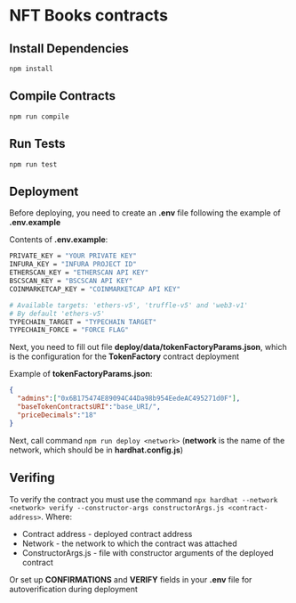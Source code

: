 # NFT Books contracts

## Install Dependencies

`npm install`

## Compile Contracts

`npm run compile`

## Run Tests

`npm run test`

## Deployment

Before deploying, you need to create an **.env** file following the example of **.env.example**

Contents of **.env.example**:

```bash
PRIVATE_KEY = "YOUR PRIVATE KEY"
INFURA_KEY = "INFURA PROJECT ID"
ETHERSCAN_KEY = "ETHERSCAN API KEY"
BSCSCAN_KEY = "BSCSCAN API KEY"
COINMARKETCAP_KEY = "COINMARKETCAP API KEY"

# Available targets: 'ethers-v5', 'truffle-v5' and 'web3-v1'
# By default 'ethers-v5'
TYPECHAIN_TARGET = "TYPECHAIN TARGET"
TYPECHAIN_FORCE = "FORCE FLAG"
```

Next, you need to fill out file **deploy/data/tokenFactoryParams.json**, which is the configuration for the **TokenFactory** contract deployment

Example of **tokenFactoryParams.json**:

```json
{
  "admins":["0x6B175474E89094C44Da98b954EedeAC495271d0F"],
  "baseTokenContractsURI":"base_URI/",
  "priceDecimals":"18"
}
```

Next, call command `npm run deploy <network>` (**network** is the name of the network, which should be in **hardhat.config.js**)

## Verifing

To verify the contract you must use the command `npx hardhat --network <network> verify --constructor-args constructorArgs.js <contract-address>`. Where:
- Contract address - deployed contract address
- Network - the network to which the contract was attached
- ConstructorArgs.js - file with constructor arguments of the deployed contract

Or set up **CONFIRMATIONS** and **VERIFY** fields in your **.env** file for autoverification during deployment